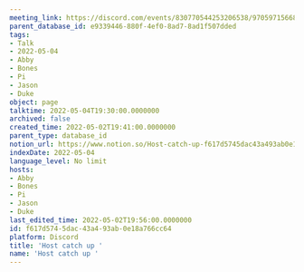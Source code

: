 ```yaml
---
meeting_link: https://discord.com/events/830770544253206538/970597156681568276
parent_database_id: e9339446-880f-4ef0-8ad7-8ad1f507dded
tags:
- Talk
- 2022-05-04
- Abby
- Bones
- Pi
- Jason
- Duke
object: page
talktime: 2022-05-04T19:30:00.0000000
archived: false
created_time: 2022-05-02T19:41:00.0000000
parent_type: database_id
notion_url: https://www.notion.so/Host-catch-up-f617d5745dac43a493ab0e18a766cc64
indexDate: 2022-05-04
language_level: No limit
hosts:
- Abby
- Bones
- Pi
- Jason
- Duke
last_edited_time: 2022-05-02T19:56:00.0000000
id: f617d574-5dac-43a4-93ab-0e18a766cc64
platform: Discord
title: 'Host catch up '
name: 'Host catch up '
---
```





